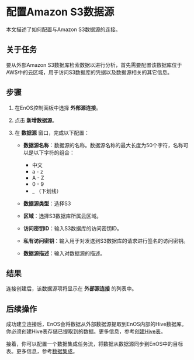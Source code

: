 # 配置Amazon S3数据源

本文描述了如何配置与Amazon S3数据源的连接。


## 关于任务<description>

要从外部Amazon S3数据库检索数据以进行分析，首先需要配置该数据库位于AWS中的云区域，用于访问S3数据库的凭据以及数据源相关的其它信息。

## 步骤<procedure>

1. 在EnOS控制面板中选择 **外部源连接**。

2. 点击 **新增数据源**。

3. 在 **数据源** 窗口，完成以下配置：

   - **数据源名称**：数据源的名称。数据源名称的最大长度为50个字符，名称可以是以下字符的组合：
     - 中文
     - a - z
     - A - Z
     - 0 - 9
     - _ （下划线）

   - **数据源类型**：选择S3
   - **区域**：选择S3数据库所属云区域。
   - **访问密钥ID**：输入S3数据库的访问密钥ID。
   - **私有访问密钥**：输入用于对发送到S3数据库的请求进行签名的访问密钥。
   - **数据源描述**：输入对数据源的描述。

## 结果<result>

连接创建后，该数据源项将显示在 **外部源连接** 的列表中。


## 后续操作<followup>

成功建立连接后，EnOS会将数据从外部数据源提取到EnOS内部的Hive数据库。你必须创建Hive表存储已提取到的数据。更多信息，参考[创建Hive表](/docs/offline-data/zh_CN/dev/data_explorer/creating_hivetable.html)。

接着，你可以配置一个数据集成任务流，将数据从数据源同步到EnOS中的目标表。更多信息，参考[数据集成](../data_integration/index)。
